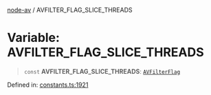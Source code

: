 [node-av](../globals.md) / AVFILTER\_FLAG\_SLICE\_THREADS

# Variable: AVFILTER\_FLAG\_SLICE\_THREADS

> `const` **AVFILTER\_FLAG\_SLICE\_THREADS**: [`AVFilterFlag`](../type-aliases/AVFilterFlag.md)

Defined in: [constants.ts:1921](https://github.com/seydx/av/blob/f8631fc881b394300b1479f511d55cf1c370a87f/src/constants/constants.ts#L1921)
